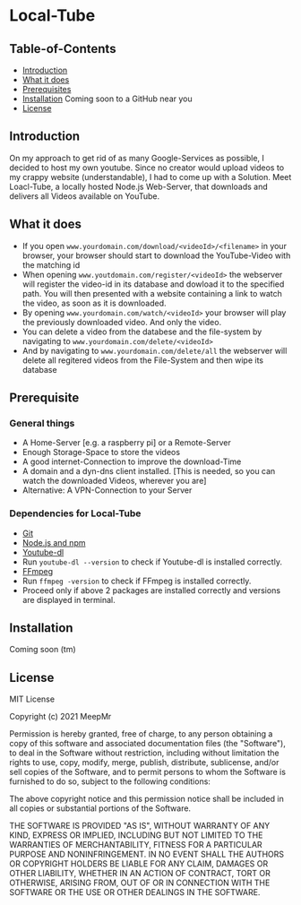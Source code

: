 # Local-Tube

## Table-of-Contents

- [Introduction](https://github.com/MeepMr/Local-Tube#introduction)
- [What it does](https://github.com/MeepMr/Local-Tube#what-it-doeas)
- [Prerequisites](https://github.com/MeepMr/Local-Tube#prerequisite)
- [Installation](https://github.com/MeepMr/Local-Tube#installation) Coming soon to a GitHub near you
- [License](https://github.com/MeepMr/Local-Tube#license)


## Introduction
On my approach to get rid of as many Google-Services as possible, I decided to host my own youtube.
Since no creator would upload videos to my crappy website (understandable), I had to come up with a Solution.
Meet Loacl-Tube, a locally hosted Node.js Web-Server, that downloads and delivers all Videos available on YouTube.

## What it does
- If you open `www.yourdomain.com/download/<videoId>/<filename>` in your browser, your browser should start to download the YouTube-Video with the matching id
- When opening `www.youtdomain.com/register/<videoId>` the webserver will register the video-id in its database and dowload it to the specified path.
You will then presented with a website containing a link to watch the video, as soon as it is downloaded.
- By opening `www.yourdomain.com/watch/<videoId>` your browser will play the previously downloaded video. And only the video.
- You can delete a video from the databese and the file-system by navigating to `www.yourdomain.com/delete/<videoId>`
- And by navigating to `www.yourdomain.com/delete/all` the webserver will delete all regitered videos from the File-System and then wipe its database

## Prerequisite

### General things
- A Home-Server [e.g. a raspberry pi] or a Remote-Server
- Enough Storage-Space to store the videos
- A good internet-Connection to improve the download-Time
- A domain and a dyn-dns client installed. [This is needed, so you can watch the downloaded Videos, wherever you are]
- Alternative: A VPN-Connection to your Server

### Dependencies for Local-Tube
- [Git](https://git-scm.com/)
- [Node.js and npm](nodejs.org)
- [Youtube-dl](https://ytdl-org.github.io/youtube-dl/download.html)
- Run `youtube-dl --version` to check if Youtube-dl is installed correctly.
- [FFmpeg](https://ffmpeg.zeranoe.com/builds/)
- Run `ffmpeg -version` to check if FFmpeg is installed correctly.
- Proceed only if above 2 packages are installed correctly and versions are displayed in terminal.

## Installation
Coming soon (tm)

## License

MIT License

Copyright (c) 2021 MeepMr

Permission is hereby granted, free of charge, to any person obtaining a copy
of this software and associated documentation files (the "Software"), to deal
in the Software without restriction, including without limitation the rights
to use, copy, modify, merge, publish, distribute, sublicense, and/or sell
copies of the Software, and to permit persons to whom the Software is
furnished to do so, subject to the following conditions:

The above copyright notice and this permission notice shall be included in all
copies or substantial portions of the Software.

THE SOFTWARE IS PROVIDED "AS IS", WITHOUT WARRANTY OF ANY KIND, EXPRESS OR
IMPLIED, INCLUDING BUT NOT LIMITED TO THE WARRANTIES OF MERCHANTABILITY,
FITNESS FOR A PARTICULAR PURPOSE AND NONINFRINGEMENT. IN NO EVENT SHALL THE
AUTHORS OR COPYRIGHT HOLDERS BE LIABLE FOR ANY CLAIM, DAMAGES OR OTHER
LIABILITY, WHETHER IN AN ACTION OF CONTRACT, TORT OR OTHERWISE, ARISING FROM,
OUT OF OR IN CONNECTION WITH THE SOFTWARE OR THE USE OR OTHER DEALINGS IN THE
SOFTWARE.
